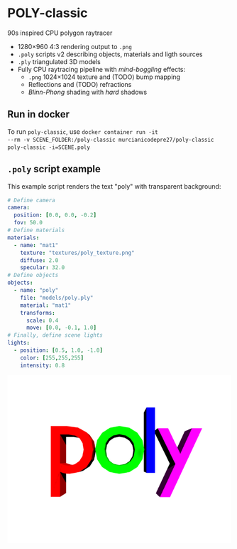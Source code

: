 # POLY-classic
90s inspired CPU polygon raytracer

* 1280×960 4:3 rendering output to <code>.png</code>
* <code>.poly</code> scripts v2 describing objects, materials and ligth sources
* <code>.ply</code> triangulated 3D models
* Fully CPU raytracing pipeline with _mind-boggling_ effects:
    * <code>.png</code> 1024×1024 texture and (TODO) bump mapping
    * Reflections and (TODO) refractions
    * _Blinn-Phong_ shading with _hard_ shadows

## Run in docker
To run <code>poly-classic</code>, use <code>docker container run -it --rm -v SCENE_FOLDER:/poly-classic murcianicodepre27/poly-classic poly-classic -i=SCENE.poly</code>

## <code>.poly</code> script example
This example script renders the text "poly" with transparent background:
```yaml
# Define camera
camera:
  position: [0.0, 0.0, -0.2]
  fov: 50.0
# Define materials
materials:
  - name: "mat1"
    texture: "textures/poly_texture.png"
    diffuse: 2.0
    specular: 32.0
# Define objects
objects:
  - name: "poly"
    file: "models/poly.ply"
    material: "mat1"
    transforms:
      scale: 0.4
      move: [0.0, -0.1, 1.0]
# Finally, define scene lights
lights:
  - position: [0.5, 1.0, -1.0]
    color: [255,255,255]
    intensity: 0.8
```


![demo](/poly-demo.png "render demo")
